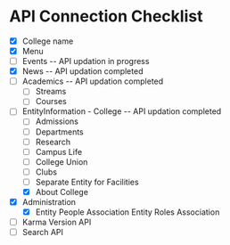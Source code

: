 # API Connection Checklist
- [x] College name
- [x] Menu
- [ ] Events -- API updation in progress
- [x] News -- API updation completed
- [ ] Academics -- API updation completed
  - [ ] Streams
  - [ ] Courses
- [ ] EntityInformation - College -- API updation completed
  - [ ] Admissions
  - [ ] Departments
  - [ ] Research
  - [ ] Campus Life
  - [ ] College Union
  - [ ] Clubs
  - [ ] Separate Entity for Facilities
  - [x] About College
- [x] Administration
  - [x] Entity People Association Entity Roles Association
- [ ] Karma Version API
- [ ] Search API
